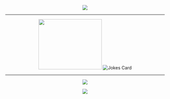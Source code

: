 <!--<p align="center">
<a href="https://git.io/typing-svg"><img src="https://readme-typing-svg.demolab.com?font=Arial&pause=1000&color=000000&background=FFFFFF&center=true&vCenter=true&width=435&lines=%E3%82%AB%E3%83%A8%E3%83%96%E3%82%B9%E3%82%AD%E3%81%AE%E3%83%97%E3%83%AD%E3%83%95%E3%82%A3%E3%83%BC%E3%83%AB;caiovsky's+profile" alt="Typing SVG" /></a>-->

<p align="center">
  <img src="https://64.media.tumblr.com/dd86ec051142eb2115b87417d43424cc/tumblr_p7pgr1DteG1vpf6ddo1_400.gif" />  
</p>
<hr>
<p align="center">
  <img src="https://media.tenor.com/NQ0nRbi_REIAAAAM/awesome-computer-kid-computer.gif" 
    style="width: 200px; height: 160px;"
  /> 
  <img src="https://readme-jokes.vercel.app/api?hideBorder"
    alt="Jokes Card" />
</p>
<hr>
<p align="center">
  <a href="https://www.youtube.com/watch?v=NATSpYWERIE"><img src="https://media.tenor.com/RL4USH_DYoAAAAAM/reward.gif"/></a>
</p>

<p align="center"><img src="https://profile-counter.glitch.me/caiovsky/count.svg"></p>

<!--
Resources this page uses: 
Visitor Count - https://twitter.com/ryanlanciaux/status/1283755637126705152 
Jokes - https://github.com/ABSphreak/readme-jokes
Dynamic writing - https://github.com/DenverCoder1/readme-typing-svg

**caiovsky/caiovsky** is a ✨ _special_ ✨ repository because its `README.md` (this file) appears on your GitHub profile.

Here are some ideas to get you started:

- 🔭 I’m currently working on ...
- 🌱 I’m currently learning ...
- 👯 I’m looking to collaborate on ...
- 🤔 I’m looking for help with ...
- 💬 Ask me about ...
- 📫 How to reach me: ...
- 😄 Pronouns: ...
- ⚡ Fun fact: ...
-->
